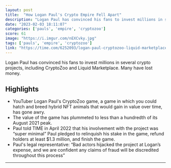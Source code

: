 ```yaml
---
layout: post
title:  "How Logan Paul's Crypto Empire Fell Apart"
description: "Logan Paul has convinced his fans to invest millions in several crypto projects, including CryptoZoo and Liquid Marketplace. Many have lost money."
date: "2023-02-03 18:11:07"
categories: ['pauls', 'empire', 'cryptozoo']
score: 61
image: "https://i.imgur.com/nEXCvky.jpg"
tags: ['pauls', 'empire', 'cryptozoo']
link: "https://time.com/6252093/logan-paul-cryptozoo-liquid-marketplace/"
---
```


Logan Paul has convinced his fans to invest millions in several crypto projects, including CryptoZoo and Liquid Marketplace. Many have lost money.

## Highlights

- YouTuber Logan Paul's CryptoZoo game, a game in which you could hatch and breed hybrid NFT animals that would gain in value over time, has gone awry.
- The value of the game has plummeted to less than a hundredth of its August 2021 peak.
- Paul told TIME in April 2022 that his involvement with the project was “super minimal” Paul pledged to relinquish his stake in the game, refund holders at least $1.3 million, and finish the game.
- Paul's legal representative: “Bad actors hijacked the project at Logan’s expense, and we are confident any claims of fraud will be discredited throughout this process”

---
